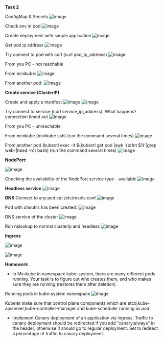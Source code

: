 **Task 2**

ConfigMap & Secrets
![image](https://user-images.githubusercontent.com/67266752/152607851-a87a99ad-6e83-446b-9cc1-137e40aaf00f.png)

Check env in pod
![image](https://user-images.githubusercontent.com/67266752/152608120-f0e90515-6cf3-4188-8487-b00cdf1b8fb6.png)

Create deployment with simple application
![image](https://user-images.githubusercontent.com/67266752/152610020-bc2cb349-9d26-43dc-8b51-5d8ee28dfbca.png)

Get pod ip address
![image](https://user-images.githubusercontent.com/67266752/152610482-0c518663-9222-4c62-bfb9-c8e7959298a7.png)

Try connect to pod with curl (curl pod_ip_address)
![image](https://user-images.githubusercontent.com/67266752/152615139-e016213d-6510-4bd2-8e41-7bf33cf4e671.png)

From you PC - not reachable

From minikube:
![image](https://user-images.githubusercontent.com/67266752/152616753-44fac21c-768e-4092-a08f-44db94017121.png)

From another pod:
![image](https://user-images.githubusercontent.com/67266752/152707452-1f96a578-c112-47d4-99c6-8dc180758f4f.png)

**Create service (ClusterIP)**

Create and apply a manifest
![image](https://user-images.githubusercontent.com/67266752/152807341-cf811732-6f68-4e4b-88ec-a203c0aedadf.png)
![image](https://user-images.githubusercontent.com/67266752/152807594-13379705-a576-4840-a35c-799b385e41be.png)

Try connect to service (curl service_ip_address). What happens? connection timed out
![image](https://user-images.githubusercontent.com/67266752/152808405-73a7c459-a290-4444-bdab-2677f6d5e795.png)

From you PC - unreachable

From minikube (minikube ssh) (run the command several times)
![image](https://user-images.githubusercontent.com/67266752/152809679-9c62fb96-c238-479d-9a18-98b193ee3cce.png)

From another pod (kubectl exec -it $(kubectl get pod |awk '{print $1}'|grep web-|head -n1) bash) (run the command several times)
![image](https://user-images.githubusercontent.com/67266752/152809077-9bf9e995-461f-4425-84e8-c4174b628c00.png)

**NodePort:**

![image](https://user-images.githubusercontent.com/67266752/152810949-14f9334c-51d7-4721-8215-68e479fb1a97.png)

Checking the availability of the NodePort service type - available
![image](https://user-images.githubusercontent.com/67266752/152811479-15c868e3-4109-4bca-80db-e62cedd025d3.png)

**Headless service**
![image](https://user-images.githubusercontent.com/67266752/152811730-1374938b-1433-4f8e-a202-8f4f0cd64fd8.png)

**DNS**
Connect to any pod cat /etc/resolv.conf
![image](https://user-images.githubusercontent.com/67266752/152890990-8d912317-64b5-45d2-ac61-5e6e8ac389cb.png)

Pod with dnsutils has been created:
![image](https://user-images.githubusercontent.com/67266752/152890879-a07eaaa7-4575-4af4-bdc6-02ba2cc69613.png)

DNS service of the cluster
![image](https://user-images.githubusercontent.com/67266752/152891108-d9ed4cc9-e4fc-41d7-9acc-ee2526257616.png)

Run nslookup to normal clusterip and headless
![image](https://user-images.githubusercontent.com/67266752/152891394-7389c889-31f9-4c96-8af5-b19ada55a8da.png)

**Ingress**

![image](https://user-images.githubusercontent.com/67266752/152866027-e9f13230-0410-4aeb-97ea-af82a247b8eb.png)

![image](https://user-images.githubusercontent.com/67266752/152866628-a882f399-de8b-4510-8b46-ab0466fd5f9a.png)


**Homework**

- In Minikube in namespace kube-system, there are many different pods running. Your task is to figure out who creates them, and who makes sure they are running (restores them after deletion).

Running pods in kube-system namespace
![image](https://user-images.githubusercontent.com/67266752/152867631-c2501955-86e4-42f9-b62c-06b8df4513ac.png)

Kubelet make sure that control plane components which are etcd,kube-apiserver,kube-controller-manager and kube-scheduler running as pod.

- Implement Canary deployment of an application via Ingress. Traffic to canary deployment should be redirected if you add "canary:always" in the header, otherwise it should go to regular deployment. Set to redirect a percentage of traffic to canary deployment.



